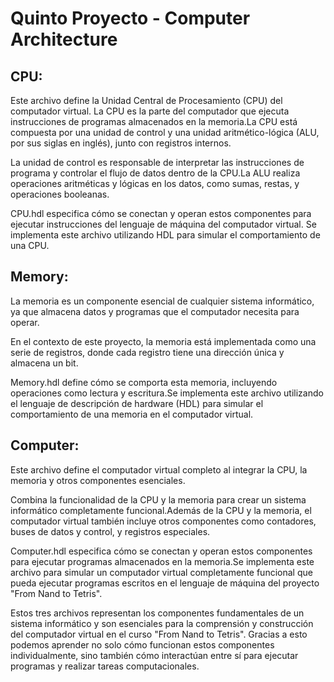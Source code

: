 # Quinto Proyecto - Computer Architecture

## CPU:

Este archivo define la Unidad Central de Procesamiento (CPU) del computador virtual. La CPU es la parte del computador que ejecuta instrucciones de programas almacenados en la memoria.La CPU está compuesta por una unidad de control y una unidad aritmético-lógica (ALU, por sus siglas en inglés), junto con registros internos.

La unidad de control es responsable de interpretar las instrucciones de programa y controlar el flujo de datos dentro de la CPU.La ALU realiza operaciones aritméticas y lógicas en los datos, como sumas, restas, y operaciones booleanas.

CPU.hdl especifica cómo se conectan y operan estos componentes para ejecutar instrucciones del lenguaje de máquina del computador virtual. Se implementa este archivo utilizando HDL para simular el comportamiento de una CPU.


## Memory:

La memoria es un componente esencial de cualquier sistema informático, ya que almacena datos y programas que el computador necesita para operar.

En el contexto de este proyecto, la memoria está implementada como una serie de registros, donde cada registro tiene una dirección única y almacena un bit.

Memory.hdl define cómo se comporta esta memoria, incluyendo operaciones como lectura y escritura.Se implementa este archivo utilizando el lenguaje de descripción de hardware (HDL) para simular el comportamiento de una memoria en el computador virtual.


## Computer:

Este archivo define el computador virtual completo al integrar la CPU, la memoria y otros componentes esenciales.

Combina la funcionalidad de la CPU y la memoria para crear un sistema informático completamente funcional.Además de la CPU y la memoria, el computador virtual también incluye otros componentes como contadores, buses de datos y control, y registros especiales.

Computer.hdl especifica cómo se conectan y operan estos componentes para ejecutar programas almacenados en la memoria.Se implementa este archivo para simular un computador virtual completamente funcional que pueda ejecutar programas escritos en el lenguaje de máquina del proyecto "From Nand to Tetris".

Estos tres archivos representan los componentes fundamentales de un sistema informático y son esenciales para la comprensión y construcción del computador virtual en el curso "From Nand to Tetris". Gracias a esto podemos aprender no solo cómo funcionan estos componentes individualmente, sino también cómo interactúan entre sí para ejecutar programas y realizar tareas computacionales.
